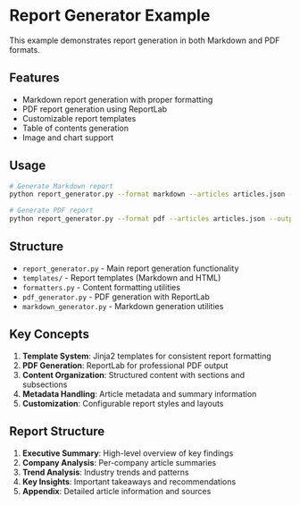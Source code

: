 # Report Generator Example

This example demonstrates report generation in both Markdown and PDF formats.

## Features

- Markdown report generation with proper formatting
- PDF report generation using ReportLab
- Customizable report templates
- Table of contents generation
- Image and chart support

## Usage

```bash
# Generate Markdown report
python report_generator.py --format markdown --articles articles.json --output report.md

# Generate PDF report
python report_generator.py --format pdf --articles articles.json --output report.pdf
```

## Structure

- `report_generator.py` - Main report generation functionality
- `templates/` - Report templates (Markdown and HTML)
- `formatters.py` - Content formatting utilities
- `pdf_generator.py` - PDF generation with ReportLab
- `markdown_generator.py` - Markdown generation utilities

## Key Concepts

1. **Template System**: Jinja2 templates for consistent report formatting
2. **PDF Generation**: ReportLab for professional PDF output
3. **Content Organization**: Structured content with sections and subsections
4. **Metadata Handling**: Article metadata and summary information
5. **Customization**: Configurable report styles and layouts

## Report Structure

1. **Executive Summary**: High-level overview of key findings
2. **Company Analysis**: Per-company article summaries
3. **Trend Analysis**: Industry trends and patterns
4. **Key Insights**: Important takeaways and recommendations
5. **Appendix**: Detailed article information and sources 